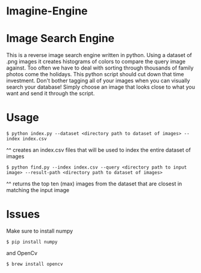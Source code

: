 Imagine-Engine
==============

Image Search Engine
===================

This is a reverse image search engine written in python. Using a dataset of .png images it creates histograms of colors to compare the query image against. Too often we have to deal with sorting through thousands of family photos come the holidays. This python script should cut down that time investment. Don't bother tagging all of your images when you can visually search your database! Simply choose an image that looks close to what you want and send it through the script.

Usage
=====
```$ python index.py --dataset <directory path to dataset of images> --index index.csv```

^^ creates an index.csv files that will be used to index the entire dataset of images

```$ python find.py --index index.csv --query <directory path to input image> --result-path <directory path to dataset of images>```

^^ returns the top ten (max) images from the dataset that are closest in matching the input image


Issues
======


Make sure to install numpy

```$ pip install numpy```

and OpenCv

```$ brew install opencv```
